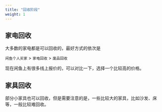 ```yaml
---
title: "回收阶段"
weight: 1
---
```



## 家电回收

大多数的家电都是可以回收的，最好方式的依次是

`闲鱼个人买家` > `家电回收` > `废品回收`

现在闲鱼上有很多线上报价的，可以对比一下，选择一个比较高的价格。



## 家具回收

部分小家具也可以回收，但是需要注意的是，一些比较大的家具，比如沙发、床等，一般比较难回收。
